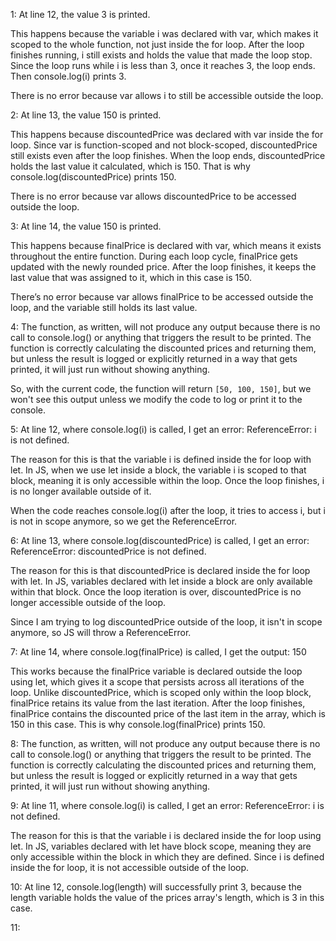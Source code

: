1:
At line 12, the value 3 is printed.

This happens because the variable i was declared with var, which makes it scoped to the whole function, not just inside the for loop. After the loop finishes running, i still exists and holds the value that made the loop stop. Since the loop runs while i is less than 3, once it reaches 3, the loop ends. Then console.log(i) prints 3.

There is no error because var allows i to still be accessible outside the loop.

2:
At line 13, the value 150 is printed.

This happens because discountedPrice was declared with var inside the for loop. Since var is function-scoped and not block-scoped, discountedPrice still exists even after the loop finishes. When the loop ends, discountedPrice holds the last value it calculated, which is 150. That is why console.log(discountedPrice) prints 150.

There is no error because var allows discountedPrice to be accessed outside the loop.

3:
At line 14, the value 150 is printed.

This happens because finalPrice is declared with var, which means it exists throughout the entire function. During each loop cycle, finalPrice gets updated with the newly rounded price. After the loop finishes, it keeps the last value that was assigned to it, which in this case is 150.

There’s no error because var allows finalPrice to be accessed outside the loop, and the variable still holds its last value.

4:
The function, as written, will not produce any output because there is no call to console.log() or anything that triggers the result to be printed. The function is correctly calculating the discounted prices and returning them, but unless the result is logged or explicitly returned in a way that gets printed, it will just run without showing anything.

So, with the current code, the function will return `[50, 100, 150]`, but we won't see this output unless we modify the code to log or print it to the console.

5:
At line 12, where console.log(i) is called, I get an error: ReferenceError: i is not defined.

The reason for this is that the variable i is defined inside the for loop with let. In JS, when we use let inside a block, the variable i is scoped to that block, meaning it is only accessible within the loop. Once the loop finishes, i is no longer available outside of it.

When the code reaches console.log(i) after the loop, it tries to access i, but i is not in scope anymore, so we get the ReferenceError.

6:
At line 13, where console.log(discountedPrice) is called, I get an error: ReferenceError: discountedPrice is not defined.

The reason for this is that discountedPrice is declared inside the for loop with let. In JS, variables declared with let inside a block are only available within that block. Once the loop iteration is over, discountedPrice is no longer accessible outside of the loop.

Since I am trying to log discountedPrice outside of the loop, it isn't in scope anymore, so JS will throw a ReferenceError.

7:
At line 14, where console.log(finalPrice) is called, I get the output: 150

This works because the finalPrice variable is declared outside the loop using let, which gives it a scope that persists across all iterations of the loop. Unlike discountedPrice, which is scoped only within the loop block, finalPrice retains its value from the last iteration. After the loop finishes, finalPrice contains the discounted price of the last item in the array, which is 150 in this case. This is why console.log(finalPrice) prints 150.

8:
The function, as written, will not produce any output because there is no call to console.log() or anything that triggers the result to be printed. The function is correctly calculating the discounted prices and returning them, but unless the result is logged or explicitly returned in a way that gets printed, it will just run without showing anything.

9:
At line 11, where console.log(i) is called, I get an error: ReferenceError: i is not defined.

The reason for this is that the variable i is declared inside the for loop using let. In JS, variables declared with let have block scope, meaning they are only accessible within the block in which they are defined. Since i is defined inside the for loop, it is not accessible outside of the loop.

10:
At line 12, console.log(length) will successfully print 3, because the length variable holds the value of the prices array's length, which is 3 in this case.

11:


